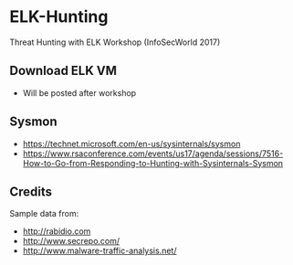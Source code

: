 # ELK-Hunting
Threat Hunting with ELK Workshop (InfoSecWorld 2017)

## Download ELK VM
* Will be posted after workshop

## Sysmon
* https://technet.microsoft.com/en-us/sysinternals/sysmon
* https://www.rsaconference.com/events/us17/agenda/sessions/7516-How-to-Go-from-Responding-to-Hunting-with-Sysinternals-Sysmon

## Credits
Sample data from:
* http://rabidio.com
* http://www.secrepo.com/
* http://www.malware-traffic-analysis.net/
